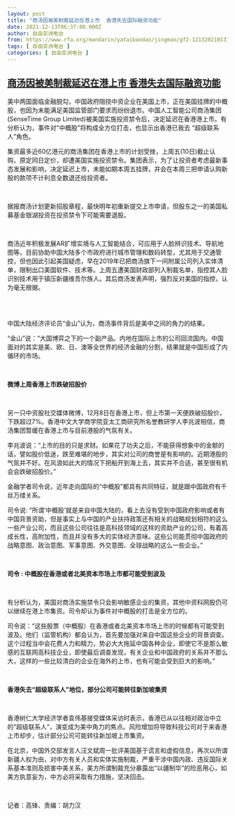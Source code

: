 ```yaml
---
layout: post
title: "商汤因被美制裁延迟在港上市  香港失去国际融资功能"
date: 2021-12-13T06:37:00.000Z
author: 自由亚洲电台
from: https://www.rfa.org/mandarin/yataibaodao/jingmao/gf2-12132021013710.html
tags: [ 自由亚洲电台 ]
categories: [ 自由亚洲电台 ]
---
```

<!--1639377420000-->
[商汤因被美制裁延迟在港上市  香港失去国际融资功能](https://www.rfa.org/mandarin/yataibaodao/jingmao/gf2-12132021013710.html)
------

<div>
<p><span style="font-weight: 400;">美中两国面临金融脱勾，中国政府阻挠中资企业在美国上市，正在美国挂牌的中概股，也因为未能满足美国监管部门要求而纷纷退市。中国</span><span style="font-weight: 400;">人工智能公司商汤集团</span><span style="font-weight: 400;">(SenseTime Group Limited)</span><span style="font-weight: 400;">被美国实施投资禁令后，决定延迟在香港港上市。有分析认为，事件对</span><span style="font-weight: 400;">“</span><span style="font-weight: 400;">中概股</span><span style="font-weight: 400;">”</span><span style="font-weight: 400;">将构成全方位打击，也显示出香港已我去</span><span style="font-weight: 400;"> “</span><span style="font-weight: 400;">超级联系人</span><span style="font-weight: 400;">”</span><span style="font-weight: 400;">角色。</span><span style="font-weight: 400;"> </span></p><p><span style="font-weight: 400;">集资最多近</span><span style="font-weight: 400;">60</span><span style="font-weight: 400;">亿港元的商汤集团在香港上市的计划受挫，上周五(10日)截止认购，原定同日定价，却遭美国实施投资禁令。集团表示，为了让投资者考虑最新事态发展和影响，决定延迟上市，未能如期本周五挂牌，并会在本周三把申请认购新股的款项不计利息全数退还给投资者。</span></p><p><span style="font-weight: 400;"> </span></p><p><span style="font-weight: 400;">据报商汤计划更新招股章程，最快明年初重新提交上市申请，但股东之一的美国私募基金银湖投资在投资禁令下可能需要退股。</span></p><p><span style="font-weight: 400;"> </span></p><p><span style="font-weight: 400;">商汤近年积极发展</span><span style="font-weight: 400;">AR</span><span style="font-weight: 400;">扩增实境与人工智能结合，可应用于人脸辨识技术、导航地图等。目前协助中国大陆多个市政府进行城市管理和数码转型，尤其用于交通管控，但也因此引起美国疑虑，早在</span><span style="font-weight: 400;">2019</span><span style="font-weight: 400;">年已把商汤旗下一间附属公司列入实体清单，限制出口美国软件、技术等。</span><span style="font-weight: 400;">上周五遭美国财政部列入制裁名单，指控其人脸识别技术用于镇压新疆维吾尔族人。其后</span><span style="font-weight: 400;">商汤发表声明，强烈反对美国的指控，认为毫无根据</span><span style="font-weight: 400;">。</span></p><p><br/><br/></p><p><span style="font-weight: 400;">中国大陆经济评论员“金山”认为，</span><span style="font-weight: 400;">商汤事件背后是美中之间的角力的结果。</span></p><p><span style="font-weight: 400;">“金山”说：“大国博弈之下的一个副产品。内地在国际上市的公司回流国内。中国面对的其实是美、欧、日、澳等全世界的经济金融的分割，结果就是中国形成了内循环的市场。</span></p><p><span style="font-weight: 400;"> </span></p><p><b>微博上周香港上市跌破招股价</b></p><p><span style="font-weight: 400;"> </span></p><p><span style="font-weight: 400;">另一只中资股社交媒体微博，12月8日在香港上市，但上市第一天便跌破招股价，下跌超过7%。香港</span><span style="font-weight: 400;">中文大学商学院亚太工商研究所名誉教研学人李兆波相信，</span><span style="font-weight: 400;">商汤集团暂缓在香港上市与目前港股的气氛有关。</span></p><p><span style="font-weight: 400;">李兆波说：“上市的目的只是求财。如果花了功夫之后，不能获得想象中的金额的话，譬如股价低迷，跌至难堪的地步，其实对公司的商誉是有影响的。近期港股的气氛并不好。在风浪如此大的情况下把船开到海上去，其实并不合适，甚至很有机会会跌破招股价。”</span></p><p><span style="font-weight: 400;">金融学者司令说，近年走向国际的“中概股”都具有共同特征，就是跟中国政府有千丝万缕关系。</span></p><p><span style="font-weight: 400;">司令说: “所谓‘中概股’就是来自中国大陆的，看上去没有受到中国政府影响或者有中国背景资助，但是事实上与中国的产业扶持政策还有相关的战略规划相符的这么一些产业公司，而且这些公司往往是高科技领域的这样的资助产业的公司，有着高成长性，高附加性，而且并没有多大的实体经济意味。这些公司能贯彻中国政府的战略意图、政治意图、军事意图、外交意图、全球战略的这么一些企业。”</span></p><p><span style="font-weight: 400;"> </span></p><p><b>司令 : 中概股在香港或者北美资本市场上市都可能受到波及</b></p><p><span style="font-weight: 400;"> </span></p><p><span style="font-weight: 400;">有分析认为，美国对商汤实施禁令只会影响敏感企业的集资，其他中资科网股仍可以继续在港上市集资。司令却认为事件对中概股的打击是全方位的。</span></p><p><span style="font-weight: 400;">司令说：“这些股票（中概股）在香港或者北美资本市场上市的时候都有可能受到波及。他们（监管机构）都会认为，首先要加强对来自中国这些企业的背景调查。这个过程当中会花费人力和精力，势必大大拖延中国各种企业，即使它不是那么敏感的互联网高科技企业，即使最后调查发现，有关企业和中国政府的关系并不那么大，这样的一些比较清白的企业在海外的上市，也有可能会受到巨大的影响。”</span></p><p><span style="font-weight: 400;"> </span></p><p><b>香港失去“超级联系人”地位，部分公司可能转往新加坡集资</b></p><p><span style="font-weight: 400;"> </span></p><p><span style="font-weight: 400;">香港树仁大学经济学者袁伟基接受媒体采访时表示，香港已从以往相对政治中立的“超级联系人”，演变成为美中角力的焦点。风险增加将导致科技公司对于来香港上市却步，估计部分公司可能转往新加坡上市集资。</span></p><p><span style="font-weight: 400;">在北京，中国外交部发言人汪文斌周一批评美国基于谎言和虚假信息，再次以所谓新疆人权为由，对中方有关人员和实体实施制裁，严重干涉中国内政、违反国际关系基本准则及损害中美关系，美方所谓制裁充分暴露出“以疆制华”的险恶用心，如美方执意妄为，中方必将采取有力措施，坚决回击。 </span></p><p><span style="font-weight: 400;"> </span></p><p><span style="font-weight: 400;">记者：高锋、责编：胡力汉</span></p><p><span style="font-weight: 400;"> </span></p><p><span style="font-weight: 400;"> </span></p><p></p><p></p>
</div>
